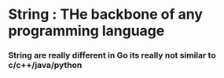 # String  : THe backbone of any programming language 

###  String are really different in Go its really not similar to c/c++/java/python

